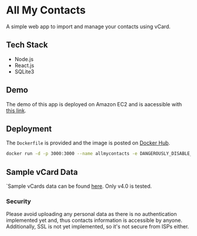 # All My Contacts

A simple web app to import and manage your contacts using vCard. 

## Tech Stack

* Node.js
* React.js
* SQLite3

## Demo

The demo of this app is deployed on Amazon EC2 and is aacessible with [this link](http://allmycontacts.duckdns.org:3000/).

## Deployment

The `Dockerfile` is provided and the image is posted on [Docker Hub](https://hub.docker.com/repository/docker/zkyang96/allmycontacts/tags?page=1&ordering=last_updated).

```bash
docker run -d -p 3000:3000 --name allmycontacts -e DANGEROUSLY_DISABLE_HOST_CHECK=true --restart=always zkyang96/allmycontacts:latest
```

## Sample vCard Data

`Sample vCards data can be found [here](https://docs.fileformat.com/email/vcf/). Only v4.0 is tested.

### Security

Please avoid uploading any personal data as there is no authentication implemented yet and, thus contacts information is accessible by anyone. Additionally, SSL is not yet implemented, so it's not secure from ISPs either.
